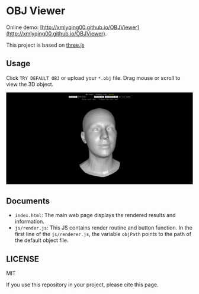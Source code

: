 # OBJ Viewer

Online demo: [http://xmlyqing00.github.io/OBJViewer](http://xmlyqing00.github.io/OBJViewer). 

This project is based on [three.js](https://github.com/mrdoob/three.js)

## Usage

Click `TRY DEFAULT OBJ` or upload your `*.obj` file. Drag mouse or scroll to view the 3D object. 

![](screenshot.png)

## Documents
- `index.html`: The main web page displays the rendered results and information.
- `js/render.js`: This JS contains render routine and button function. In the first line of the  `js/renderer.js`, the variable `objPath` points to the path of the default object file.

## LICENSE
MIT

If you use this repository in your project, please cite this page.